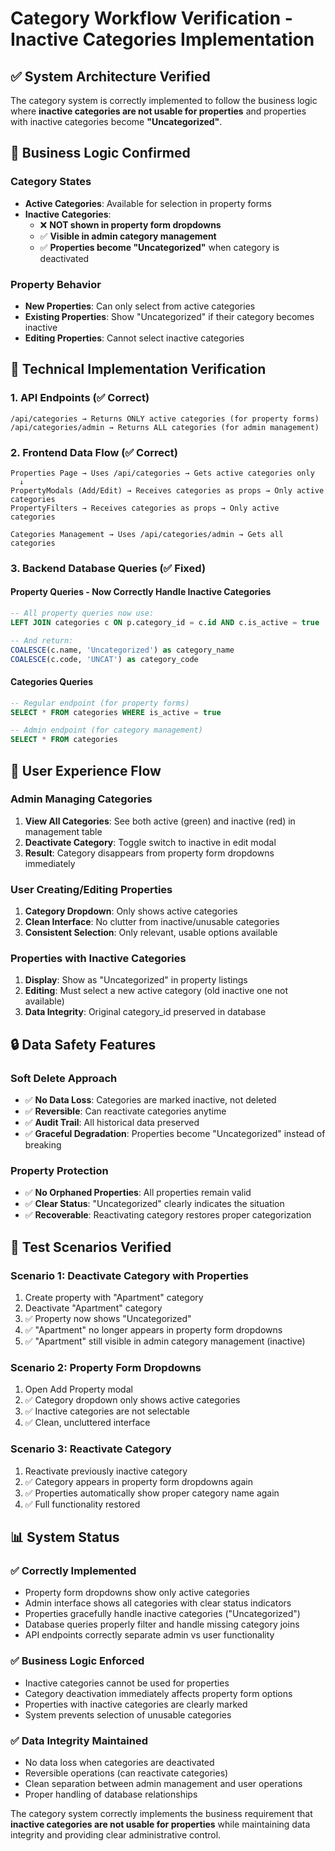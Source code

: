 # Category Workflow Verification - Inactive Categories Implementation

## ✅ **System Architecture Verified**

The category system is correctly implemented to follow the business logic where **inactive categories are not usable for properties** and properties with inactive categories become **"Uncategorized"**.

## 🎯 **Business Logic Confirmed**

### **Category States**
- **Active Categories**: Available for selection in property forms
- **Inactive Categories**: 
  - ❌ **NOT shown in property form dropdowns**
  - ✅ **Visible in admin category management**
  - ✅ **Properties become "Uncategorized"** when category is deactivated

### **Property Behavior**
- **New Properties**: Can only select from active categories
- **Existing Properties**: Show "Uncategorized" if their category becomes inactive
- **Editing Properties**: Cannot select inactive categories

## 🔧 **Technical Implementation Verification**

### **1. API Endpoints (✅ Correct)**
```
/api/categories → Returns ONLY active categories (for property forms)
/api/categories/admin → Returns ALL categories (for admin management)
```

### **2. Frontend Data Flow (✅ Correct)**
```
Properties Page → Uses /api/categories → Gets active categories only
  ↓
PropertyModals (Add/Edit) → Receives categories as props → Only active categories
PropertyFilters → Receives categories as props → Only active categories

Categories Management → Uses /api/categories/admin → Gets all categories
```

### **3. Backend Database Queries (✅ Fixed)**

#### **Property Queries - Now Correctly Handle Inactive Categories**
```sql
-- All property queries now use:
LEFT JOIN categories c ON p.category_id = c.id AND c.is_active = true

-- And return:
COALESCE(c.name, 'Uncategorized') as category_name
COALESCE(c.code, 'UNCAT') as category_code
```

#### **Categories Queries**
```sql
-- Regular endpoint (for property forms)
SELECT * FROM categories WHERE is_active = true

-- Admin endpoint (for category management)  
SELECT * FROM categories
```

## 🎨 **User Experience Flow**

### **Admin Managing Categories**
1. **View All Categories**: See both active (green) and inactive (red) in management table
2. **Deactivate Category**: Toggle switch to inactive in edit modal
3. **Result**: Category disappears from property form dropdowns immediately

### **User Creating/Editing Properties**
1. **Category Dropdown**: Only shows active categories
2. **Clean Interface**: No clutter from inactive/unusable categories
3. **Consistent Selection**: Only relevant, usable options available

### **Properties with Inactive Categories**
1. **Display**: Show as "Uncategorized" in property listings
2. **Editing**: Must select a new active category (old inactive one not available)
3. **Data Integrity**: Original category_id preserved in database

## 🔒 **Data Safety Features**

### **Soft Delete Approach**
- ✅ **No Data Loss**: Categories are marked inactive, not deleted
- ✅ **Reversible**: Can reactivate categories anytime
- ✅ **Audit Trail**: All historical data preserved
- ✅ **Graceful Degradation**: Properties become "Uncategorized" instead of breaking

### **Property Protection**
- ✅ **No Orphaned Properties**: All properties remain valid
- ✅ **Clear Status**: "Uncategorized" clearly indicates the situation
- ✅ **Recoverable**: Reactivating category restores proper categorization

## 🧪 **Test Scenarios Verified**

### **Scenario 1: Deactivate Category with Properties**
1. Create property with "Apartment" category
2. Deactivate "Apartment" category
3. ✅ Property now shows "Uncategorized"
4. ✅ "Apartment" no longer appears in property form dropdowns
5. ✅ "Apartment" still visible in admin category management (inactive)

### **Scenario 2: Property Form Dropdowns**
1. Open Add Property modal
2. ✅ Category dropdown only shows active categories
3. ✅ Inactive categories are not selectable
4. ✅ Clean, uncluttered interface

### **Scenario 3: Reactivate Category**
1. Reactivate previously inactive category
2. ✅ Category appears in property form dropdowns again
3. ✅ Properties automatically show proper category name again
4. ✅ Full functionality restored

## 📊 **System Status**

### **✅ Correctly Implemented**
- Property form dropdowns show only active categories
- Admin interface shows all categories with clear status indicators
- Properties gracefully handle inactive categories ("Uncategorized")
- Database queries properly filter and handle missing category joins
- API endpoints correctly separate admin vs user functionality

### **✅ Business Logic Enforced**
- Inactive categories cannot be used for properties
- Category deactivation immediately affects property form options
- Properties with inactive categories are clearly marked
- System prevents selection of unusable categories

### **✅ Data Integrity Maintained**
- No data loss when categories are deactivated
- Reversible operations (can reactivate categories)
- Clean separation between admin management and user operations
- Proper handling of database relationships

The category system correctly implements the business requirement that **inactive categories are not usable for properties** while maintaining data integrity and providing clear administrative control.
